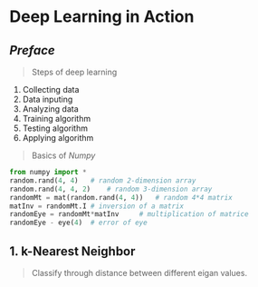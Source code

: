 # Deep Learning in Action

## *Preface*

> Steps of deep learning

1. Collecting data
2. Data inputing
3. Analyzing data
4. Training algorithm
5. Testing algorithm
6. Applying algorithm

> Basics of *Numpy*

```python
from numpy import *
random.rand(4, 4)	# random 2-dimension array
random.rand(4, 4, 2)	# random 3-dimension array
randomMt = mat(random.rand(4, 4))	# random 4*4 matrix
matInv = randomMt.I	# inversion of a matrix
randomEye = randomMt*matInv		# multiplication of matrice
randomEye - eye(4)	# error of eye
```

 ## 1. k-Nearest Neighbor

> Classify through distance between different eigan values.

```python

```

